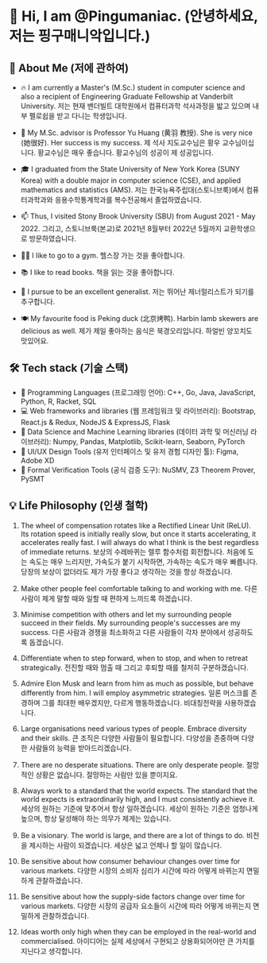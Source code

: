# 👋 Hi, I am @Pingumaniac. (안녕하세요, 저는 핑구매니악입니다.)

## 👨 About Me (저에 관하여)

* 🔥 I am currently a Master's (M.Sc.) student in computer science and also a recipient of Engineering Graduate Fellowship at Vanderbilt University.
저는 현재 밴더빌트 대학원에서 컴퓨터과학 석사과정을 밟고 있으며 내부 펠로쉽을 받고 다니는 학생입니다.

* 🌱 My M.Sc. advisor is Professor Yu Huang (黄羽 教授). She is very nice (她很好). Her success is my success.
제 석사 지도교수님은 황우 교수님이십니다. 황교수님은 매우 좋습니다. 황교수님의 성공이 제 성공입니다.

* 🎓 I graduated from the State University of New York Korea (SUNY Korea) with a double major in computer science (CSE), and applied mathematics and statistics (AMS). 
저는 한국뉴욕주립대(스토니브룩)에서 컴퓨터과학과와 응용수학통계학과를 복수전공해서 졸업하였습니다.

* 📫 Thus, I visited Stony Brook University (SBU) from August 2021 - May 2022. 
그리고, 스토니브룩(본교)로 2021년 8월부터 2022년 5월까지 교환학생으로 방문하였습니다.

* 🏋️‍♂️ I like to go to a gym.
헬스장 가는 것을 좋아합니다.

* 📚 I like to read books.
 책을 읽는 것을 좋아합니다.

* 📌 I pursue to be an excellent generalist.
저는 뛰어난 제너럴리스트가 되기를 추구합니다.

* 🍽️ My favourite food is Peking duck (北京烤鸭). Harbin lamb skewers are delicious as well.
제가 제일 좋아하는 음식은 북경오리입니다. 하얼빈 양꼬치도 맛있어요.

## 🛠 Tech stack (기술 스택)
* 💎 Programming Languages (프로그래밍 언어): C++, Go, Java, JavaScript, Python, R, Racket, SQL
* 💻 Web frameworks and libraries (웹 프레임워크 및 라이브러리): Bootstrap, React.js & Redux, NodeJS & ExpressJS, Flask
* 💊 Data Science and Machine Learning libraries (데이터 과학 및 머신러닝 라이브러리): Numpy, Pandas, Matplotlib, Scikit-learn, Seaborn, PyTorch
* 🔮 UI/UX Design Tools (유저 인터페이스 및 유저 경험 디자인 툴): Figma, Adobe XD
* 🔫 Formal Verification Tools (공식 검증 도구): NuSMV, Z3 Theorem Prover, PySMT

## 💡 Life Philosophy (인생 철학)

1. The wheel of compensation rotates like a Rectified Linear Unit (ReLU). Its rotation speed is initially really slow, but once it starts accelerating, it accelerates really fast. I will always do what I think is the best regardless of immediate returns. 
보상의 수레바퀴는 렐루 함수처럼 회전합니다. 처음에 도는 속도는 매우 느리지만, 가속도가 붙기 시작하면, 가속하는 속도가 매우 빠릅니다. 당장의 보상이 없더라도 제가 가장 좋다고 생각하는 것을 항상 하겠습니다.

2. Make other people feel comfortable talking to and working with me. 
다른 사람이 제게 말할 때와 일할 때 편하게 느끼드록 하겠습니다.

3. Minimise competition with others and let my surrounding people succeed in their fields. My surrounding people's successes are my success. 
다른 사람과 경쟁을 최소화하고 다른 사람들이 각자 분야에서 성공하도록 돕겠습니다.

4. Differentiate when to step forward, when to stop, and when to retreat strategically. 
전진할 때와 멈출 때 그리고 후퇴할 때를 철저히 구분하겠습니다.

5. Admire Elon Musk and learn from him as much as possible, but behave differently from him. I will employ asymmetric strategies. 
일론 머스크를 존경하며 그를 최대한 배우겠지만, 다르게 행동하겠습니다. 비대칭전략을 사용하겠습니다.

6. Large organisations need various types of people. Embrace diversity and their skills. 
큰 조직은 다양한 사람들이 필요합니다. 다양성을 존중하며 다양한 사람들의 능력을 받아드리겠습니다.

7. There are no desperate situations. There are only desperate people.
절망적인 상황은 없습니다. 절망하는 사람만 있을 뿐이지요.

8. Always work to a standard that the world expects. The standard that the world expects is extraordinarily high, and I must consistently achieve it.
세상의 원하는 기준에 맞추어서 항상 일하겠습니다. 세상이 원하는 기준은 엄청나게 높으며, 항상 달성해야 하는 의무가 제게는 있습니다.

9. Be a visionary. The world is large, and there are a lot of things to do.
비전을 제시하는 사람이 되겠습니다. 세상은 넓고 언제나 할 일이 많습니다.

10. Be sensitive about how consumer behaviour changes over time for various markets.
다양한 시장의 소비자 심리가 시간에 따라 어떻게 바뀌는지 면밀하게 관찰하겠습니다.

11. Be sensitive about how the supply-side factors change over time for various markets.
다양한 시장의 공급자 요소들이 시간에 따라 어떻게 바뀌는지 면밀하게 관찰하겠습니다.

12. Ideas worth only high when they can be employed in the real-world and commercialised.
아이디어는 실제 세상에서 구현되고 상용화되어야만 큰 가치를 지닌다고 생각합니다.

<!---
Pingumaniac/Pingumaniac is a ✨ special ✨ repository because its `README.md` (this file) appears on your GitHub profile.
You can click the Preview link to take a look at your changes.
--->
